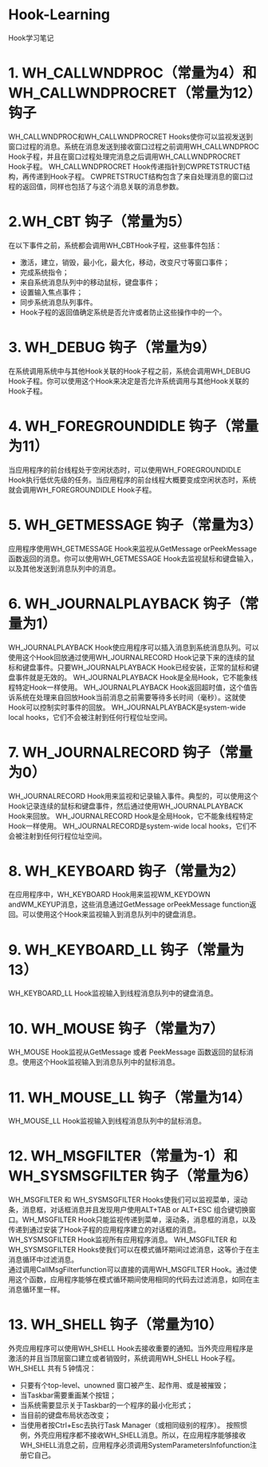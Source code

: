 # Hook-Learning
Hook学习笔记
# 1. WH_CALLWNDPROC（常量为4）和WH_CALLWNDPROCRET（常量为12）钩子
WH_CALLWNDPROC和WH_CALLWNDPROCRET Hooks使你可以监视发送到窗口过程的消息。系统在消息发送到接收窗口过程之前调用WH_CALLWNDPROC Hook子程，并且在窗口过程处理完消息之后调用WH_CALLWNDPROCRET Hook子程。
    WH_CALLWNDPROCRET Hook传递指针到CWPRETSTRUCT结构，再传递到Hook子程。
    CWPRETSTRUCT结构包含了来自处理消息的窗口过程的返回值，同样也包括了与这个消息关联的消息参数。

# 2.WH_CBT 钩子（常量为5）
在以下事件之前，系统都会调用WH_CBTHook子程，这些事件包括：
- 激活，建立，销毁，最小化，最大化，移动，改变尺寸等窗口事件；
- 完成系统指令；
- 来自系统消息队列中的移动鼠标，键盘事件；
- 设置输入焦点事件；
- 同步系统消息队列事件。
- Hook子程的返回值确定系统是否允许或者防止这些操作中的一个。

# 3. WH_DEBUG 钩子（常量为9）
在系统调用系统中与其他Hook关联的Hook子程之前，系统会调用WH_DEBUG Hook子程。你可以使用这个Hook来决定是否允许系统调用与其他Hook关联的Hook子程。

# 4. WH_FOREGROUNDIDLE 钩子（常量为11）
当应用程序的前台线程处于空闲状态时，可以使用WH_FOREGROUNDIDLE Hook执行低优先级的任务。当应用程序的前台线程大概要变成空闲状态时，系统就会调用WH_FOREGROUNDIDLE Hook子程。

# 5. WH_GETMESSAGE 钩子（常量为3）
应用程序使用WH_GETMESSAGE Hook来监视从GetMessage orPeekMessage函数返回的消息。你可以使用WH_GETMESSAGE Hook去监视鼠标和键盘输入，以及其他发送到消息队列中的消息。

# 6. WH_JOURNALPLAYBACK 钩子（常量为1）
WH_JOURNALPLAYBACK Hook使应用程序可以插入消息到系统消息队列。可以使用这个Hook回放通过使用WH_JOURNALRECORD Hook记录下来的连续的鼠标和键盘事件。只要WH_JOURNALPLAYBACK Hook已经安装，正常的鼠标和键盘事件就是无效的。
WH_JOURNALPLAYBACK Hook是全局Hook，它不能象线程特定Hook一样使用。
WH_JOURNALPLAYBACK Hook返回超时值，这个值告诉系统在处理来自回放Hook当前消息之前需要等待多长时间（毫秒）。这就使Hook可以控制实时事件的回放。
WH_JOURNALPLAYBACK是system-wide local hooks，它们不会被注射到任何行程位址空间。

# 7. WH_JOURNALRECORD 钩子（常量为0）
WH_JOURNALRECORD Hook用来监视和记录输入事件。典型的，可以使用这个Hook记录连续的鼠标和键盘事件，然后通过使用WH_JOURNALPLAYBACK Hook来回放。
WH_JOURNALRECORD Hook是全局Hook，它不能象线程特定Hook一样使用。
WH_JOURNALRECORD是system-wide local hooks，它们不会被注射到任何行程位址空间。

# 8. WH_KEYBOARD 钩子（常量为2）
在应用程序中，WH_KEYBOARD Hook用来监视WM_KEYDOWN andWM_KEYUP消息，这些消息通过GetMessage orPeekMessage function返回。可以使用这个Hook来监视输入到消息队列中的键盘消息。

# 9. WH_KEYBOARD_LL 钩子（常量为13）
WH_KEYBOARD_LL Hook监视输入到线程消息队列中的键盘消息。

# 10. WH_MOUSE 钩子（常量为7）
WH_MOUSE Hook监视从GetMessage 或者 PeekMessage 函数返回的鼠标消息。使用这个Hook监视输入到消息队列中的鼠标消息。

# 11. WH_MOUSE_LL 钩子（常量为14）
WH_MOUSE_LL Hook监视输入到线程消息队列中的鼠标消息。

# 12. WH_MSGFILTER（常量为-1）和 WH_SYSMSGFILTER 钩子（常量为6）
WH_MSGFILTER 和 WH_SYSMSGFILTER Hooks使我们可以监视菜单，滚动条，消息框，对话框消息并且发现用户使用ALT+TAB or ALT+ESC 组合键切换窗口。WH_MSGFILTER Hook只能监视传递到菜单，滚动条，消息框的消息，以及传递到通过安装了Hook子程的应用程序建立的对话框的消息。WH_SYSMSGFILTER Hook监视所有应用程序消息。
WH_MSGFILTER 和 WH_SYSMSGFILTER Hooks使我们可以在模式循环期间过滤消息，这等价于在主消息循环中过滤消息。  
通过调用CallMsgFilterfunction可以直接的调用WH_MSGFILTER Hook。通过使用这个函数，应用程序能够在模式循环期间使用相同的代码去过滤消息，如同在主消息循环里一样。

# 13. WH_SHELL 钩子（常量为10）
外壳应用程序可以使用WH_SHELL Hook去接收重要的通知。当外壳应用程序是激活的并且当顶层窗口建立或者销毁时，系统调用WH_SHELL Hook子程。
WH_SHELL 共有５钟情况：
- 只要有个top-level、unowned 窗口被产生、起作用、或是被摧毁；
- 当Taskbar需要重画某个按钮；
- 当系统需要显示关于Taskbar的一个程序的最小化形式；
- 当目前的键盘布局状态改变；
- 当使用者按Ctrl+Esc去执行Task Manager（或相同级别的程序）。
按照惯例，外壳应用程序都不接收WH_SHELL消息。所以，在应用程序能够接收WH_SHELL消息之前，应用程序必须调用SystemParametersInfofunction注册它自己。
